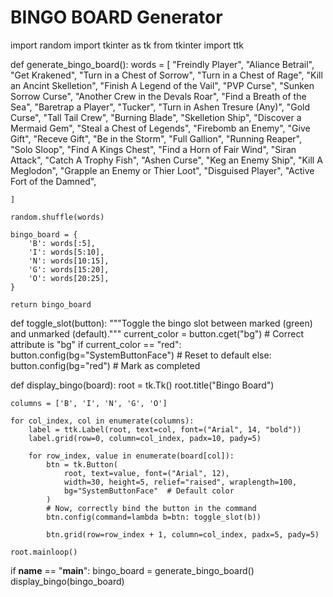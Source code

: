 # BINGO BOARD Generator 
import random
import tkinter as tk
from tkinter import ttk

def generate_bingo_board():
    words = [
        "Freindly Player", "Aliance Betrail", "Get Krakened", 
        "Turn in a Chest of Sorrow", "Turn in a Chest of Rage",
        "Kill an Ancint Skelletion", "Finish A Legend of the Vail",
        "PVP Curse", "Sunken Sorrow Curse", "Another Crew in the Devals Roar",
        "Find a Breath of the Sea", "Baretrap a Player",
        "Tucker", "Turn in Ashen Tresure (Any)", "Gold Curse", "Tall Tail Crew",
        "Burning Blade", "Skelletion Ship", "Discover a Mermaid Gem",
        "Steal a Chest of Legends", "Firebomb an Enemy", "Give Gift", "Receve Gift", 
        "Be in the Storm", "Full Gallion", "Running Reaper", 
        "Solo Sloop", "Find A Kings Chest", "Find a Horn of Fair Wind", 
        "Siran Attack", "Catch A Trophy Fish", "Ashen Curse", "Keg an Enemy Ship",
        "Kill A Meglodon", "Grapple an Enemy or Thier Loot", "Disguised Player",
        "Active Fort of the Damned",
        
    ]
    
    random.shuffle(words)

    bingo_board = {
        'B': words[:5],
        'I': words[5:10],
        'N': words[10:15],
        'G': words[15:20],
        'O': words[20:25],
    }

    return bingo_board

def toggle_slot(button):
    """Toggle the bingo slot between marked (green) and unmarked (default)."""
    current_color = button.cget("bg")  # Correct attribute is "bg"
    if current_color == "red":
        button.config(bg="SystemButtonFace")  # Reset to default
    else:
        button.config(bg="red")  # Mark as completed

def display_bingo(board):
    root = tk.Tk()
    root.title("Bingo Board")

    columns = ['B', 'I', 'N', 'G', 'O']

    for col_index, col in enumerate(columns):
        label = ttk.Label(root, text=col, font=("Arial", 14, "bold"))
        label.grid(row=0, column=col_index, padx=10, pady=5)

        for row_index, value in enumerate(board[col]):
            btn = tk.Button(
                root, text=value, font=("Arial", 12),
                width=30, height=5, relief="raised", wraplength=100,
                bg="SystemButtonFace"  # Default color
            )
            # Now, correctly bind the button in the command
            btn.config(command=lambda b=btn: toggle_slot(b))
            
            btn.grid(row=row_index + 1, column=col_index, padx=5, pady=5)

    root.mainloop()

if __name__ == "__main__":
    bingo_board = generate_bingo_board()
    display_bingo(bingo_board)
